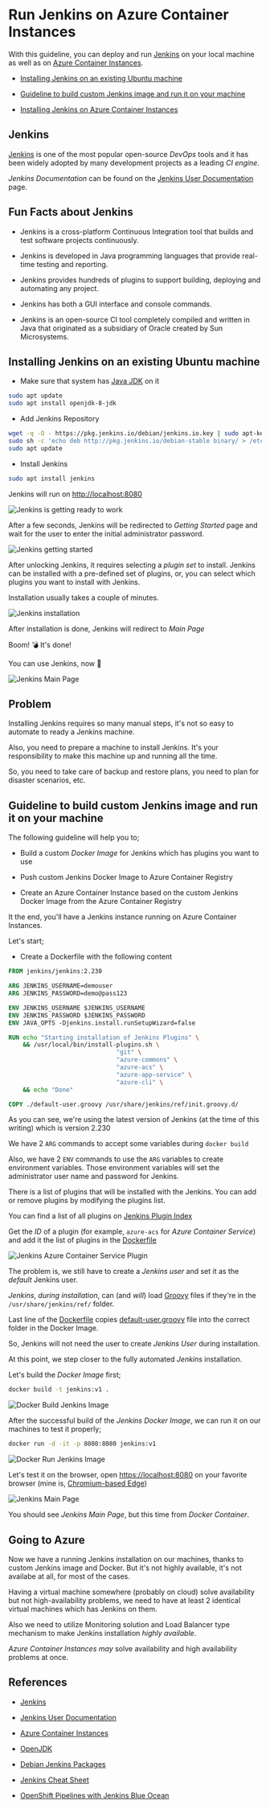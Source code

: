 # Run Jenkins on Azure Container Instances

With this guideline, you can deploy and run [Jenkins](https://jenkins.io/) on your local machine as well as on [Azure Container Instances](https://azure.microsoft.com/en-us/services/container-instances/).

* [Installing Jenkins on an existing Ubuntu machine](#installing-jenkins-on-an-existing-ubuntu-machine)

* [Guideline to build custom Jenkins image and run it on your machine](#guideline-to-build-custom-jenkins-image-and-run-it-on-your-machine)

* [Installing Jenkins on Azure Container Instances](#installing-jenkins-on-azure-container-instances)

## Jenkins

[Jenkins](https://jenkins.io/) is one of the most popular open-source _DevOps_ tools and it has been widely adopted by many development projects as a leading _CI engine_.

_Jenkins Documentation_ can be found on the [Jenkins User Documentation](https://jenkins.io/doc/) page.

## Fun Facts about Jenkins

* Jenkins is a cross-platform Continuous Integration tool that builds and test software projects continuously.

* Jenkins is developed in Java programming languages that provide real-time testing and reporting.

* Jenkins provides hundreds of plugins to support building, deploying and automating any project.

* Jenkins has both a GUI interface and console commands.

* Jenkins is an open-source CI tool completely compiled and written in Java that originated as a subsidiary of Oracle created by Sun Microsystems.

## Installing Jenkins on an existing Ubuntu machine

* Make sure that system has [Java JDK](https://openjdk.java.net/install/) on it

```bash
sudo apt update
sudo apt install openjdk-8-jdk
```

* Add Jenkins Repository

```bash
wget -q -O - https://pkg.jenkins.io/debian/jenkins.io.key | sudo apt-key add –
sudo sh -c 'echo deb http://pkg.jenkins.io/debian-stable binary/ > /etc/apt/sources.list.d/jenkins.list'
sudo apt update
```

* Install Jenkins

```bash
sudo apt install jenkins
```

Jenkins will run on [http://localhost:8080](http://localhost:8080)

![Jenkins is getting ready to work](./assets/ss-0.png)

After a few seconds, Jenkins will be redirected to _Getting Started_ page and wait for the user to enter the initial administrator password.

![Jenkins getting started](./assets/ss-1.png)

After unlocking Jenkins, it requires selecting a _plugin set_ to install. Jenkins can be installed with a pre-defined set of plugins, or, you can select which plugins you want to install with Jenkins.

Installation usually takes a couple of minutes.

![Jenkins installation](./assets/ss-2.gif)

After installation is done, Jenkins will redirect to _Main Page_

Boom! 💣 It's done!

You can use Jenkins, now 🎉

![Jenkins Main Page](./assets/ss-3.png)

## Problem

Installing Jenkins requires so many manual steps, it's not so easy to automate to ready a Jenkins machine.

Also, you need to prepare a machine to install Jenkins. It's your responsibility to make this machine up and running all the time.

So, you need to take care of backup and restore plans, you need to plan for disaster scenarios, etc.

## Guideline to build custom Jenkins image and run it on your machine

The following guideline will help you to;

* Build a custom _Docker Image_ for Jenkins which has plugins you want to use

* Push custom Jenkins Docker Image to Azure Container Registry

* Create an Azure Container Instance based on the custom Jenkins Docker Image from the Azure Container Registry

It the end, you'll have a Jenkins instance running on Azure Container Instances.

Let's start;

* Create a Dockerfile with the following content

```dockerfile
FROM jenkins/jenkins:2.230

ARG JENKINS_USERNAME=demouser
ARG JENKINS_PASSWORD=demo@pass123

ENV JENKINS_USERNAME $JENKINS_USERNAME
ENV JENKINS_PASSWORD $JENKINS_PASSWORD
ENV JAVA_OPTS -Djenkins.install.runSetupWizard=false

RUN echo "Starting installation of Jenkins Plugins" \
    && /usr/local/bin/install-plugins.sh \
                              "git" \
                              "azure-commons" \
                              "azure-acs" \
                              "azure-app-service" \
                              "azure-cli" \
    && echo "Done"

COPY ./default-user.groovy /usr/share/jenkins/ref/init.groovy.d/
```

As you can see, we're using the latest version of Jenkins (at the time of this writing) which is version 2.230

We have 2 `ARG` commands to accept some variables during `docker build`

Also, we have 2 `ENV` commands to use the `ARG` variables to create environment variables. Those environment variables will set the administrator user name and password for Jenkins.

There is a list of plugins that will be installed with the Jenkins. You can add or remove plugins by modifying the plugins list.

You can find a list of all plugins on [Jenkins Plugin Index](https://plugins.jenkins.io/)

Get the _ID_ of a plugin (for example, `azure-acs` for _Azure Container Service_) and add it the list of plugins in the [Dockerfile](./src/Dockerfile)

![Jenkins Azure Container Service Plugin](./assets/ss-4.png)

The problem is, we still have to create a _Jenkins user_ and set it as the _default_ Jenkins user.

_Jenkins_, _during installation_, can (and _will_) load [Groovy](http://groovy-lang.org/) files if they're in the `/usr/share/jenkins/ref/` folder.

Last line of the [Dockerfile](./src/Dockerfile) copies [default-user.groovy](./src/default-user.groovy) file into the correct folder in the Docker Image.

So, Jenkins will not need the user to create _Jenkins User_ during installation.

At this point, we step closer to the fully automated _Jenkins_ installation.

Let's build the _Docker Image_ first;

```bash
docker build -t jenkins:v1 .
```

![Docker Build Jenkins Image](./assets/ss-5.png)

After the successful build of the _Jenkins Docker Image_, we can run it on our machines to test it properly;

```bash
docker run -d -it -p 8080:8080 jenkins:v1
```

![Docker Run Jenkins Image](./assets/ss-6.png)

Let's test it on the browser, open [https://localhost:8080](https://localhost:8080) on your favorite browser (mine is, [Chromium-based Edge](https://www.microsoft.com/en-us/edge))

![Jenkins Main Page](./assets/ss-7.png)

You should see _Jenkins Main Page_, but this time from _Docker Container_.

## Going to Azure

Now we have a running Jenkins installation on our machines, thanks to custom Jenkins image and Docker. But it's not highly available, it's not availabe at all, for most of the cases.

Having a virtual machine somewhere (probably on cloud) solve availability but not high-availability problems, we need to have at least 2 identical virtual machines which has Jenkins on them.

Also we need to utilize Monitoring solution and Load Balancer type mechanism to make Jenkins installation _highly available_.

_Azure Container Instances_ _may_ solve availability and high availability problems at once.

## References

* [Jenkins](https://jenkins.io/)

* [Jenkins User Documentation](https://jenkins.io/doc/)

* [Azure Container Instances](https://azure.microsoft.com/en-us/services/container-instances/)

* [OpenJDK](https://openjdk.java.net/install/)

* [Debian Jenkins Packages](https://pkg.jenkins.io/debian/)

* [Jenkins Cheat Sheet](https://www.edureka.co/blog/cheatsheets/jenkins-cheat-sheet/)

* [OpenShift Pipelines with Jenkins Blue Ocean](https://www.openshift.com/blog/openshift-pipelines-jenkins-blue-ocean)

